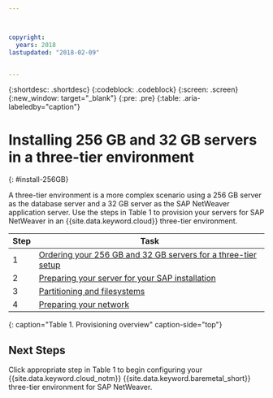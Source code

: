 ```yaml
---



copyright:
  years: 2018
lastupdated: "2018-02-09"


---
```


{:shortdesc: .shortdesc}
{:codeblock: .codeblock}
{:screen: .screen}
{:new_window: target="_blank"}
{:pre: .pre}
{:table: .aria-labeledby="caption"}

# Installing 256 GB and 32 GB servers in a three-tier environment
{: #install-256GB}

A three-tier environment is a more complex scenario using a 256 GB server as the database server and a 32 GB server as the SAP NetWeaver application server. Use the steps in Table 1 to provision your servers for SAP NetWeaver in an {{site.data.keyword.cloud}} three-tier environment.

| Step | Task |
| --- | --- |
| 1 | [Ordering your 256 GB and 32 GB servers for a three-tier setup](/docs/infrastructure/sap-netweaver-ms-qrg/ms-set-up-infrastructure-three-tier.html) |
| 2 | [Preparing your server for your SAP installation](/docs/infrastructure/sap-netweaver-ms-qrg/ms-prepare-server-256GB.html) |
| 3 | [Partitioning and filesystems](/docs/infrastructure/sap-netweaver-ms-qrg/ms-partition-256GB.html) |
| 4 | [Preparing your network](/docs/infrastructure/sap-netweaver-ms-qrg/ms-prepare-network.html#network) |
{: caption="Table 1. Provisioning overview" caption-side="top"} 

## Next Steps

Click appropriate step in Table 1 to begin configuring your {{site.data.keyword.cloud_notm}} {{site.data.keyword.baremetal_short}} three-tier environment for SAP NetWeaver.
